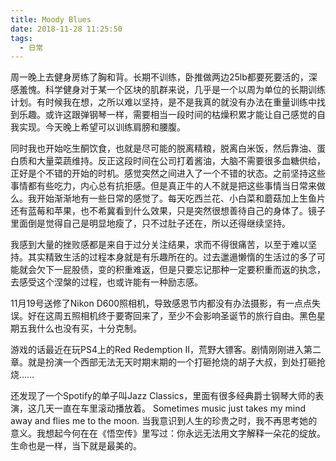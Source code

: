 ```yaml
---
title: Moody Blues
date: 2018-11-28 11:25:50
tags:
  - 日常
---
```

周一晚上去健身房练了胸和背。长期不训练，卧推做两边25lb都要死要活的，深感羞愧。科学健身对于某一个区块的肌群来说，几乎是一个以周为单位的长期训练计划。有时候我在想，之所以难以坚持，是不是我真的就没有办法在重量训练中找到乐趣。或许这跟弹钢琴一样，需要相当一段时间的枯燥积累才能让自己感觉的自我实现。今天晚上希望可以训练肩膀和腰腹。

同时我也开始吃生酮饮食，也就是尽可能的脱离精粮，脱离白米饭，然后靠油、蛋白质和大量菜蔬维持。反正这段时间在公司打着酱油，大脑不需要很多血糖供给，正好是个不错的开始的时机。感觉突然之间进入了一个不错的状态。之前坚持这些事情都有些吃力，内心总有抗拒感。但是真正牛的人不就是把这些事情当日常来做么。我开始渐渐地有一些日常的感觉了。每天吃西兰花、小白菜和蘑菇加上生鱼片还有蓝莓和苹果，也不希冀看到什么效果，只是突然很想善待自己的身体了。镜子里面倒是觉得自己是明显地瘦了，只不过肚子还在，所以还得继续坚持。

我感到大量的挫败感都是来自于过分关注结果，求而不得很痛苦，以至于难以坚持。其实精致生活的过程本身就是有乐趣所在的。过去邋遢懒惰的生活过的多了可能就会欠下一屁股债，变的积重难返，但是只要忘记那种一定要积重而返的执念，去感受这个涅槃的过程，也或许能有一种励志感。

11月19号送修了Nikon D600照相机，导致感恩节内都没有办法摄影，有一点点失误。好在这周五照相机终于要寄回来了，至少不会影响圣诞节的旅行自由。黑色星期五我什么也没有买，十分克制。

游戏的话最近在玩PS4上的Red Redemption II，荒野大镖客。剧情刚刚进入第二章。就是扮演一个西部无法无天时期末期的一个打砸抢烧的胡子大叔，到处打砸抢烧……

还发现了一个Spotify的单子叫Jazz Classics，里面有很多经典爵士钢琴大师的表演，这几天一直在车里滚动播放着。 Sometimes music just takes my mind away and flies me to the moon. 当我意识到人生的珍贵之时，我不再思考她的意义。我想起今何在在《悟空传》里写过：你永远无法用文字解释一朵花的绽放。生命也是一样，当下就是最美的。
